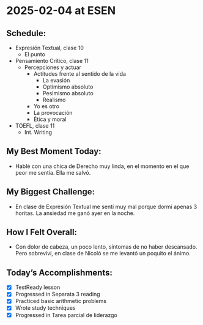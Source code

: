 # 2025-02-04 at ESEN

## Schedule:
- Expresión Textual, clase 10
	- El punto
- Pensamiento Crítico, clase 11
	- Percepciones y actuar
		- Actitudes frente al sentido de la vida
			- La evasión
			- Optimismo absoluto
			- Pesimismo absoluto
			- Realismo
		- Yo es otro
		- La provocación
		- Ética y moral
- TOEFL, clase 11
	- Int. Writing

## My Best Moment Today:
- Hablé con una chica de Derecho muy linda, en el momento en el que peor me sentía. Ella me salvó.

## My Biggest Challenge:
- En clase de Expresión Textual me sentí muy mal porque dormí apenas 3 horitas. La ansiedad me ganó ayer en la noche.

## How I Felt Overall:
- Con dolor de cabeza, un poco lento, síntomas de no haber descansado. Pero sobreviví, en clase de Nicoló se me levantó un poquito el ánimo.

## Today’s Accomplishments:
- [x] TestReady lesson
- [x] Progressed in Separata 3 reading
- [x] Practiced basic arithmetic problems
- [x] Wrote study techniques
- [x] Progressed in Tarea parcial de liderazgo